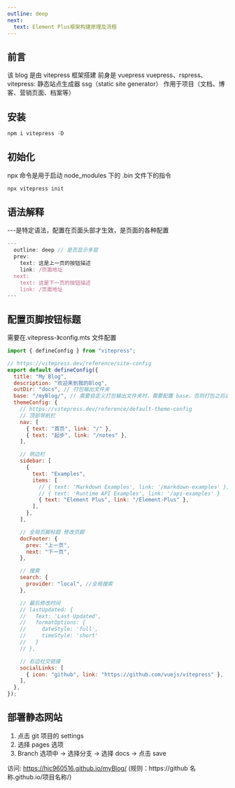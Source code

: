 ```yaml
---
outline: deep
next:
  text: Element Plus框架构建原理及流程
---
```


## 前言

该 blog 是由 vitepress 框架搭建
前身是 vuepress
vuepress、rspress、vitepress: 静态站点生成器 ssg（static site generator）
作用于项目（文档、博客、营销页面、档案等）

## 安装

```js
npm i vitepress -D
```

## 初始化

npx 命令是用于启动 node_modules 下的 .bin 文件下的指令

```js
npx vitepress init
```

## 语法解释

---是特定语法，配置在页面头部才生效，是页面的各种配置

```js
---
  outline: deep // 是否显示多层
  prev:
    text: 这是上一页的按钮描述
    link: /页面地址
  next:
    text: 这是下一页的按钮描述
    link: /页面地址
---
```

## 配置页脚按钮标题

需要在.vitepress-》config.mts 文件配置

```js
import { defineConfig } from "vitepress";

// https://vitepress.dev/reference/site-config
export default defineConfig({
  title: "My Blog",
  description: "欢迎来到我的Blog",
  outDir: "docs", // 打包输出文件夹
  base: "/myBlog/", // 需要自定义打包输出文件夹时，需要配置 base，否则打包之后会出现路径问题
  themeConfig: {
    // https://vitepress.dev/reference/default-theme-config
    // 顶部导航栏
    nav: [
      { text: "首页", link: "/" },
      { text: "起步", link: "/notes" },
    ],

    // 侧边栏
    sidebar: [
      {
        text: "Examples",
        items: [
          // { text: 'Markdown Examples', link: '/markdown-examples' },
          // { text: 'Runtime API Examples', link: '/api-examples' }
          { text: "Element Plus", link: "/Element-Plus" },
        ],
      },
    ],

    // 全局页脚标题 修改页脚
    docFooter: {
      prev: "上一页",
      next: "下一页",
    },

    // 搜索
    search: {
      provider: "local", //全局搜索
    },

    // 最后修改时间
    // lastUpdated: {
    //   Text: 'Last Updated',
    //   formatOptions: {
    //     dateStyle: 'full',
    //     timeStyle: 'short'
    //   }
    // },

    // 右边社交链接
    socialLinks: [
      { icon: "github", link: "https://github.com/vuejs/vitepress" },
    ],
  },
});
```

## 部署静态网站

1. 点击 git 项目的 settings
2. 选择 pages 选项
3. Branch 选项中 -> 选择分支 -> 选择 docs -> 点击 save

访问: https://hjc960516.github.io/myBlog/ (规则：https://github 名称.github.io/项目名称/)
